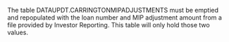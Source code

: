 The table DATAUPDT.CARRINGTONMIPADJUSTMENTS must be emptied and repopulated with the loan number and MIP adjustment amount from a file provided by Investor Reporting.
This table will only hold those two values.
